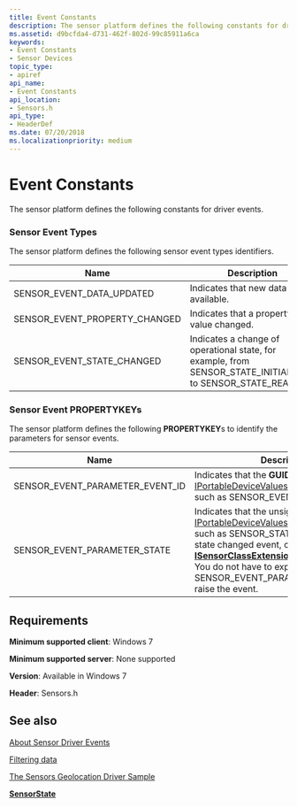 ```yaml
---
title: Event Constants
description: The sensor platform defines the following constants for driver events.
ms.assetid: d9bcfda4-d731-462f-802d-99c85911a6ca
keywords:
- Event Constants
- Sensor Devices
topic_type:
- apiref
api_name:
- Event Constants
api_location:
- Sensors.h
api_type:
- HeaderDef
ms.date: 07/20/2018
ms.localizationpriority: medium
---
```


# Event Constants


The sensor platform defines the following constants for driver events.

### Sensor Event Types

The sensor platform defines the following sensor event types identifiers.

|Name|Description|
|--|--|
|SENSOR_EVENT_DATA_UPDATED|Indicates that new data is available.|
|SENSOR_EVENT_PROPERTY_CHANGED|Indicates that a property value changed.|
|SENSOR_EVENT_STATE_CHANGED|Indicates a change of operational state, for example, from SENSOR_STATE_INITIALIZING to SENSOR_STATE_READY.|

 

### Sensor Event PROPERTYKEYs

The sensor platform defines the following **PROPERTYKEY**s to identify the parameters for sensor events.

|Name|Description|
|--|--|
|SENSOR_EVENT_PARAMETER_EVENT_ID|Indicates that the <strong>GUID</strong> value in [IPortableDeviceValues](/windows-hardware/drivers/ddi/portabledevicetypes/nn-portabledevicetypes-iportabledevicevalues) is an event type ID, such as SENSOR_EVENT_DATA_UPDATED.|
|SENSOR_EVENT_PARAMETER_STATE|Indicates that the unsigned integer value in [IPortableDeviceValues](/windows-hardware/drivers/ddi/portabledevicetypes/nn-portabledevicetypes-iportabledevicevalues) is a sensor state, such as SENSOR_STATE_READY. To raise a state changed event, call [<strong>ISensorClassExtension::PostStateChange</strong>](/windows-hardware/drivers/ddi/sensorsclassextension/nf-sensorsclassextension-isensorclassextension-poststatechange). You do not have to explicitly specify SENSOR_EVENT_PARAMETER_STATE to raise the event.|

 

Requirements
------------

**Minimum supported client**: Windows 7

**Minimum supported server**: None supported

**Version**: Available in Windows 7

**Header**: Sensors.h




## See also


[About Sensor Driver Events](about-sensor-driver-events.md)

[Filtering data](filtering-data.md)

[The Sensors Geolocation Driver Sample](../gnss/sensors-geolocation-driver-sample.md)

[**SensorState**](/windows-hardware/drivers/ddi/sensorsclassextension/ne-sensorsclassextension-__midl___midl_itf_windowssensorclassextension_0000_0000_0001)

